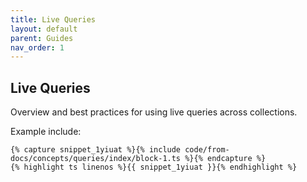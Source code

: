 ```yaml
---
title: Live Queries
layout: default
parent: Guides
nav_order: 1
---
```


## Live Queries

Overview and best practices for using live queries across collections.

Example include:

```liquid
{% capture snippet_1yiuat %}{% include code/from-docs/concepts/queries/index/block-1.ts %}{% endcapture %}
{% highlight ts linenos %}{{ snippet_1yiuat }}{% endhighlight %}
```
